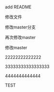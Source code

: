 add README

修改文件

修改master分支

再次修改master

修改master

22222222222222

33333333333333333


4444444444444

TEST
